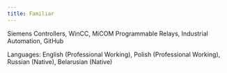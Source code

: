 ```yaml
---
title: Familiar
---
```


Siemens Controllers, WinCC, MiCOM Programmable Relays, Industrial Automation, GitHub

Languages: English (Professional Working), Polish (Professional Working), Russian (Native), Belarusian (Native)
